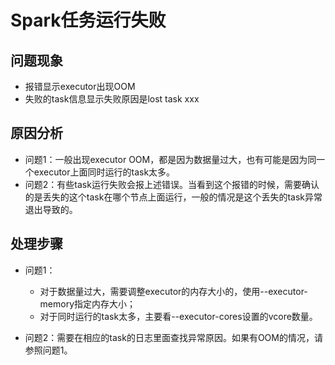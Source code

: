 # Spark任务运行失败<a name="mrs_03_0285"></a>

## 问题现象<a name="section117424454313"></a>

-   报错显示executor出现OOM
-   失败的task信息显示失败原因是lost task xxx

## 原因分析<a name="section1237061220324"></a>

-   问题1：一般出现executor OOM，都是因为数据量过大，也有可能是因为同一个executor上面同时运行的task太多。
-   问题2：有些task运行失败会报上述错误。当看到这个报错的时候，需要确认的是丢失的这个task在哪个节点上面运行，一般的情况是这个丢失的task异常退出导致的。

## 处理步骤<a name="section16530919173311"></a>

-   问题1：
    -   对于数据量过大，需要调整executor的内存大小的，使用--executor-memory指定内存大小；
    -   对于同时运行的task太多，主要看--executor-cores设置的vcore数量。

-   问题2：需要在相应的task的日志里面查找异常原因。如果有OOM的情况，请参照问题1。

